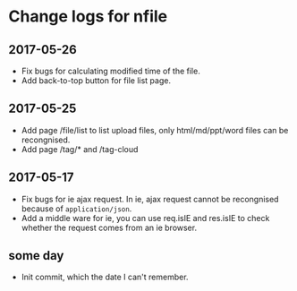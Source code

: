 # Change logs for nfile

## 2017-05-26
* Fix bugs for calculating modified time of the file.
* Add back-to-top button for file list page.

## 2017-05-25
* Add page /file/list to list upload files, only html/md/ppt/word files can be recongnised.
* Add page /tag/* and /tag-cloud

## 2017-05-17
* Fix bugs for ie ajax request. In ie, ajax request cannot be recongnised because of `application/json`.
* Add a middle ware for ie, you can use req.isIE and res.isIE to check whether the request comes from an ie browser.

## some day
* Init commit, which the date I can't remember.
